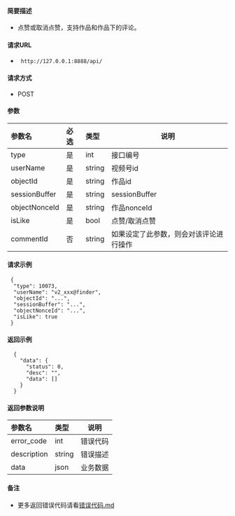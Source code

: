 
#### 简要描述

- 点赞或取消点赞，支持作品和作品下的评论。

#### 请求URL
- ` http://127.0.0.1:8888/api/`
  
#### 请求方式
- POST 

#### 参数

| 参数名           | 必选 | 类型     | 说明                  |   
|:--------------|:---|:-------|---------------------|   
| type          | 是  | int    | 接口编号                |   
| userName      | 是  | string | 视频号id               |   
| objectId      | 是  | string | 作品id                |   
| sessionBuffer | 是  | string | sessionBuffer       |   
| objectNonceId | 是  | string | 作品nonceId           |   
| isLike        | 是  | bool   | 点赞/取消点赞             |   
| commentId     | 否  | string | 如果设定了此参数，则会对该评论进行操作 |   

#### 请求示例

```
 {
  "type": 10073,
  "userName": "v2_xxx@finder",
  "objectId": "...",
  "sessionBuffer": "...",
  "objectNonceId": "...",
  "isLike": true
 } 
```

#### 返回示例 

``` 
  {
    "data": {
      "status": 0,
      "desc": "",
      "data": []
    }
  }
```

#### 返回参数说明 

| 参数名         | 类型     | 说明   |   
|:------------|:-------|------|   
| error_code  | int    | 错误代码 |   
| description | string | 错误描述 |   
| data        | json   | 业务数据 |   

#### 备注 

- 更多返回错误代码请看[错误代码.md](../错误代码.md)









